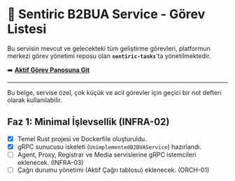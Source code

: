 # 🔄 Sentiric B2BUA Service - Görev Listesi

Bu servisin mevcut ve gelecekteki tüm geliştirme görevleri, platformun merkezi görev yönetimi reposu olan **`sentiric-tasks`**'ta yönetilmektedir.

➡️ **[Aktif Görev Panosuna Git](https://github.com/sentiric/sentiric-tasks/blob/main/TASKS.md)**

---
Bu belge, servise özel, çok küçük ve acil görevler için geçici bir not defteri olarak kullanılabilir.

## Faz 1: Minimal İşlevsellik (INFRA-02)
- [x] Temel Rust projesi ve Dockerfile oluşturuldu.
- [x] gRPC sunucusu iskeleti (`UnimplementedB2BUAService`) hazırlandı.
- [ ] Agent, Proxy, Registrar ve Media servislerine gRPC istemcileri eklenecek. (INFRA-03)
- [ ] Çağrı durumu yönetimi (Aktif Çağrı tablosu) eklenecek. (ORCH-01)